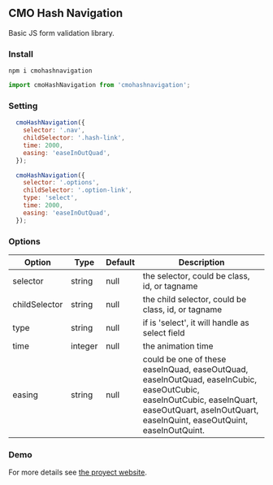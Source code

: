 ## CMO Hash Navigation

Basic JS form validation library.


### Install
```
npm i cmohashnavigation
```

```javascript
import cmoHashNavigation from 'cmohashnavigation';
```

### Setting

```javascript
  cmoHashNavigation({
    selector: '.nav',
    childSelector: '.hash-link',
    time: 2000,
    easing: 'easeInOutQuad',
  });    

  cmoHashNavigation({
    selector: '.options',
    childSelector: '.option-link',
    type: 'select',
    time: 2000,
    easing: 'easeInOutQuad',
  });
```

### Options

Option | Type | Default | Description
------ | ---- | ------- | -----------
selector | string | null | the selector, could be class, id, or tagname
childSelector | string | null | the child selector, could be class, id, or tagname
type | string | null | if is 'select', it will handle as select field
time | integer | null | the animation time
easing | string | null | could be one of these easeInQuad, easeOutQuad, easeInOutQuad, easeInCubic, easeOutCubic, easeInOutCubic, easeInQuart, easeOutQuart, aseInOutQuart, easeInQuint, easeOutQuint, easeInOutQuint.

### Demo

For more details see [the proyect website](https://christianmo.github.io/cmoHashNavigation/).
